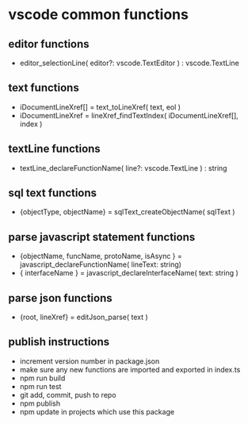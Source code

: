 # vscode common functions

## editor functions
* editor_selectionLine( editor?: vscode.TextEditor ) : vscode.TextLine

## text functions
* iDocumentLineXref[] = text_toLineXref( text, eol )
* iDocumentLineXref = lineXref_findTextIndex(  iDocumentLineXref[], index )

## textLine functions
* textLine_declareFunctionName( line?: vscode.TextLine ) : string

## sql text functions
* {objectType, objectName} = sqlText_createObjectName( sqlText )

## parse javascript statement functions
* {objectName, funcName, protoName, isAsync } = javascript_declareFunctionName( lineText: string)
* { interfaceName } = javascript_declareInterfaceName( text: string )

## parse json functions
* {root, lineXref} = editJson_parse( text )

## publish instructions
* increment version number in package.json
* make sure any new functions are imported and exported in index.ts
* npm run build
* npm run test
* git add, commit, push to repo
* npm publish
* npm update in projects which use this package
